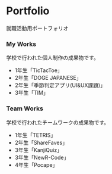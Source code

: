 # Portfolio
就職活動用ポートフォリオ

### My Works
学校で行われた個人制作の成果物です。
- 1年生「TicTacToe」
- 2年生「DOGE JAPANESE」
- 2年生「季節判定アプリ(UI&UX課題)」
- 3年生「TIM」

### Team Works
学校で行われたチームワークの成果物です。
- 1年生「TETRIS」
- 2年生「ShareFaves」
- 3年生「KanjiQuiz」
- 3年生「NewR-Code」
- 4年生「Pocape」
